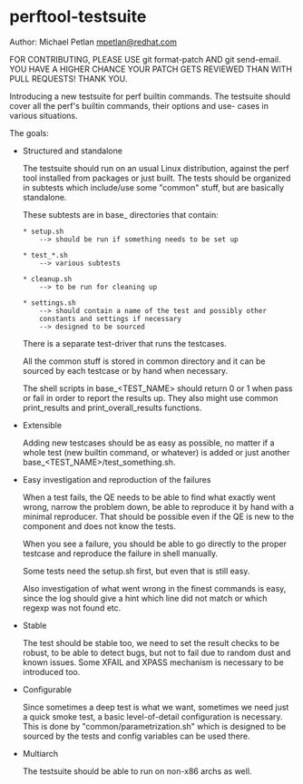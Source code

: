 # perftool-testsuite

Author: Michael Petlan <mpetlan@redhat.com>

FOR CONTRIBUTING, PLEASE USE git format-patch AND git send-email.
YOU HAVE A HIGHER CHANCE YOUR PATCH GETS REVIEWED THAN WITH PULL
REQUESTS! THANK YOU.

Introducing a new testsuite for perf builtin commands. The testsuite
should cover all the perf's builtin commands, their options and use-
cases in various situations.


The goals:

  * Structured and standalone

	The testsuite should run on an usual Linux distribution, against
	the perf tool installed from packages or just built.   The tests
	should be organized in subtests  which include/use some "common"
	stuff, but are basically standalone.

	These subtests are in base_<subtest> directories that contain:

		* setup.sh
			--> should be run if something needs to be set up

		* test_*.sh
			--> various subtests

		* cleanup.sh
			--> to be run for cleaning up

		* settings.sh
			--> should contain a name of the test and possibly other
			constants and settings if necessary
			--> designed to be sourced

	There is a separate test-driver that runs the testcases.

	All the common stuff is stored in common directory and it can be
	sourced by each testcase or by hand when necessary.

	The shell scripts  in base_<TEST_NAME> should return 0 or 1 when
	pass or fail in order to report the results up.  They also might
	use common print_results and print_overall_results functions.


  * Extensible

	Adding new testcases should be as easy as possible, no matter if
	a whole test (new builtin command, or whatever) is added or just
	another base_<TEST_NAME>/test_something.sh.


  * Easy investigation and reproduction of the failures

	When a test fails,  the QE needs to be able to find what exactly
	went wrong, narrow the problem down,  be able to reproduce it by
	hand with a minimal reproducer.  That should be possible even if
	the QE is new to the component and does not know the tests.

	When you see a failure, you should be able to go directly to the
	proper testcase and reproduce the failure in shell manually.

	Some tests need the setup.sh first, but even that is still easy.

	Also investigation of what went wrong in the finest commands is
	easy, since the log should give a hint which line did not match
	or which regexp was not found etc.


  * Stable

	The test should be stable too, we need to set the result checks
	to be robust, to be able to detect bugs, but not to fail due to
	random dust and known issues. Some XFAIL and XPASS mechanism is
	necessary to be introduced too.


  * Configurable

	Since sometimes a deep test is what we want,  sometimes we need
	just a quick smoke test,  a basic level-of-detail configuration
	is necessary. This is done by "common/parametrization.sh" which
	is designed to be sourced by the tests and config variables can
	be used there.


  * Multiarch

	The testsuite should be able to run on non-x86 archs as well.


